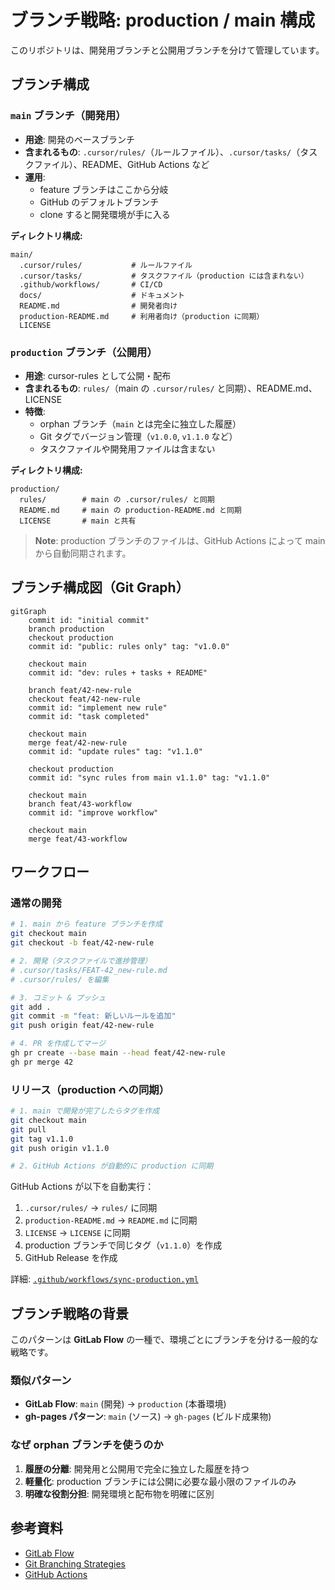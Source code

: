 # ブランチ戦略: production / main 構成

このリポジトリは、開発用ブランチと公開用ブランチを分けて管理しています。

## ブランチ構成

### `main` ブランチ（開発用）

- **用途**: 開発のベースブランチ
- **含まれるもの**: `.cursor/rules/`（ルールファイル）、`.cursor/tasks/`（タスクファイル）、README、GitHub Actions など
- **運用**: 
  - feature ブランチはここから分岐
  - GitHub のデフォルトブランチ
  - clone すると開発環境が手に入る

**ディレクトリ構成:**
```
main/
  .cursor/rules/           # ルールファイル
  .cursor/tasks/           # タスクファイル（production には含まれない）
  .github/workflows/       # CI/CD
  docs/                    # ドキュメント
  README.md                # 開発者向け
  production-README.md     # 利用者向け（production に同期）
  LICENSE
```

### `production` ブランチ（公開用）

- **用途**: cursor-rules として公開・配布
- **含まれるもの**: `rules/`（main の `.cursor/rules/` と同期）、README.md、LICENSE
- **特徴**:
  - orphan ブランチ（`main` とは完全に独立した履歴）
  - Git タグでバージョン管理（`v1.0.0`, `v1.1.0` など）
  - タスクファイルや開発用ファイルは含まない

**ディレクトリ構成:**
```
production/
  rules/        # main の .cursor/rules/ と同期
  README.md     # main の production-README.md と同期
  LICENSE       # main と共有
```

> **Note**: production ブランチのファイルは、GitHub Actions によって main から自動同期されます。

## ブランチ構成図（Git Graph）

```mermaid
gitGraph
    commit id: "initial commit"
    branch production
    checkout production
    commit id: "public: rules only" tag: "v1.0.0"
    
    checkout main
    commit id: "dev: rules + tasks + README"
    
    branch feat/42-new-rule
    checkout feat/42-new-rule
    commit id: "implement new rule"
    commit id: "task completed"
    
    checkout main
    merge feat/42-new-rule
    commit id: "update rules" tag: "v1.1.0"
    
    checkout production
    commit id: "sync rules from main v1.1.0" tag: "v1.1.0"
    
    checkout main
    branch feat/43-workflow
    commit id: "improve workflow"
    
    checkout main
    merge feat/43-workflow
```

## ワークフロー

### 通常の開発

```bash
# 1. main から feature ブランチを作成
git checkout main
git checkout -b feat/42-new-rule

# 2. 開発（タスクファイルで進捗管理）
# .cursor/tasks/FEAT-42_new-rule.md
# .cursor/rules/ を編集

# 3. コミット & プッシュ
git add .
git commit -m "feat: 新しいルールを追加"
git push origin feat/42-new-rule

# 4. PR を作成してマージ
gh pr create --base main --head feat/42-new-rule
gh pr merge 42
```

### リリース（production への同期）

```bash
# 1. main で開発が完了したらタグを作成
git checkout main
git pull
git tag v1.1.0
git push origin v1.1.0

# 2. GitHub Actions が自動的に production に同期
```

GitHub Actions が以下を自動実行：
1. `.cursor/rules/` → `rules/` に同期
2. `production-README.md` → `README.md` に同期
3. `LICENSE` → `LICENSE` に同期
4. production ブランチで同じタグ（`v1.1.0`）を作成
5. GitHub Release を作成

詳細: [`.github/workflows/sync-production.yml`](../.github/workflows/sync-production.yml)

## ブランチ戦略の背景

このパターンは **GitLab Flow** の一種で、環境ごとにブランチを分ける一般的な戦略です。

### 類似パターン

- **GitLab Flow**: `main` (開発) → `production` (本番環境)
- **gh-pages パターン**: `main` (ソース) → `gh-pages` (ビルド成果物)

### なぜ orphan ブランチを使うのか

1. **履歴の分離**: 開発用と公開用で完全に独立した履歴を持つ
2. **軽量化**: production ブランチには公開に必要な最小限のファイルのみ
3. **明確な役割分担**: 開発環境と配布物を明確に区別

## 参考資料

- [GitLab Flow](https://docs.gitlab.com/ee/topics/gitlab_flow.html)
- [Git Branching Strategies](https://www.atlassian.com/git/tutorials/comparing-workflows)
- [GitHub Actions](https://docs.github.com/ja/actions)
